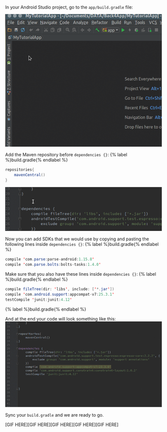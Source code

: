 <!-- Since parse.com won’t update their SDK, we need to download the latest Android SDK from Github. -->

In your Android Studio project, go to the `app/build.gradle` file:

![](/assets/opengradle.gif)

Add the Maven repository before `dependencies {}`:
{% label %}build.gradle{% endlabel %}
```java
repositories{
    mavenCentral()
}
```
![](/assets/addmaven.gif)

Now you can add SDKs that we would use by copying and pasting the following lines inside `dependencies {}`:
  {% label %}build.gradle{% endlabel %}
  ```java
  compile 'com.parse:parse-android:1.15.8'
  compile 'com.parse.bolts:bolts-tasks:1.4.0'
  ```
 Make sure that you also have these lines inside `dependencies {}`:
  {% label %}build.gradle{% endlabel %}
  ```java
  compile fileTree(dir: 'libs', include: ['*.jar'])
  compile 'com.android.support:appcompat-v7:25.3.1'
  testCompile 'junit:junit:4.12'
  ```
  {% label %}build.gradle{% endlabel %}

And at the end your code will look something like this:
![](/assets/addSDK.gif)

Sync your `build.gradle` and we are ready to go.

[GIF HERE][GIF HERE][GIF HERE][GIF HERE][GIF HERE]
